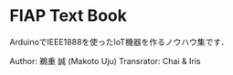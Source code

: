 # FIAP Text Book

ArduinoでIEEE1888を使ったIoT機器を作るノウハウ集です．

Author: 鵜重 誠 (Makoto Uju)
Transrator: Chai & Iris
